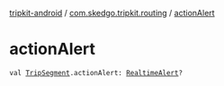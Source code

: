 [tripkit-android](../index.md) / [com.skedgo.tripkit.routing](index.md) / [actionAlert](./action-alert.md)

# actionAlert

`val `[`TripSegment`](-trip-segment/index.md)`.actionAlert: `[`RealtimeAlert`](../com.skedgo.tripkit.common.model/-realtime-alert/index.md)`?`